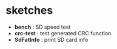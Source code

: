 # sketches

+ **bench** : SD speed test
+ **crc-test** : test generated CRC function
+ **SdFatInfo** : print SD card info
